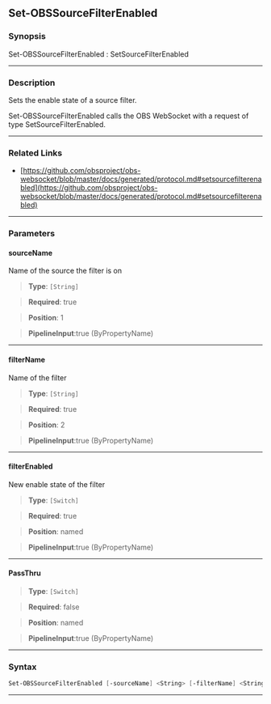 Set-OBSSourceFilterEnabled
--------------------------
### Synopsis
Set-OBSSourceFilterEnabled : SetSourceFilterEnabled

---
### Description

Sets the enable state of a source filter.


Set-OBSSourceFilterEnabled calls the OBS WebSocket with a request of type SetSourceFilterEnabled.

---
### Related Links
* [https://github.com/obsproject/obs-websocket/blob/master/docs/generated/protocol.md#setsourcefilterenabled](https://github.com/obsproject/obs-websocket/blob/master/docs/generated/protocol.md#setsourcefilterenabled)



---
### Parameters
#### **sourceName**

Name of the source the filter is on



> **Type**: ```[String]```

> **Required**: true

> **Position**: 1

> **PipelineInput**:true (ByPropertyName)



---
#### **filterName**

Name of the filter



> **Type**: ```[String]```

> **Required**: true

> **Position**: 2

> **PipelineInput**:true (ByPropertyName)



---
#### **filterEnabled**

New enable state of the filter



> **Type**: ```[Switch]```

> **Required**: true

> **Position**: named

> **PipelineInput**:true (ByPropertyName)



---
#### **PassThru**

> **Type**: ```[Switch]```

> **Required**: false

> **Position**: named

> **PipelineInput**:true (ByPropertyName)



---
### Syntax
```PowerShell
Set-OBSSourceFilterEnabled [-sourceName] <String> [-filterName] <String> -filterEnabled [-PassThru] [<CommonParameters>]
```
---
